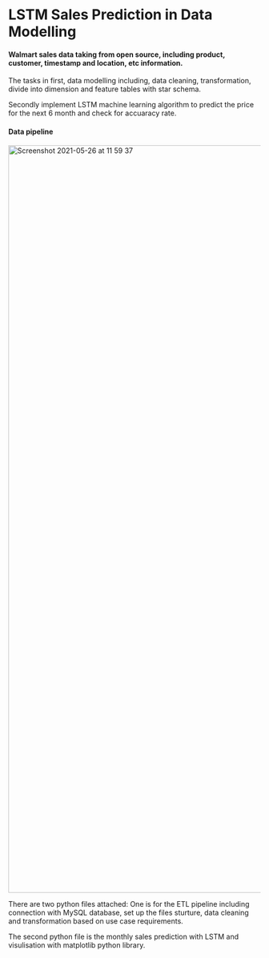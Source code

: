 # LSTM Sales Prediction in Data Modelling

#### Walmart sales data taking from open source, including product, customer, timestamp and location, etc information. 

The tasks in first, data modelling including, data cleaning, transformation, divide into dimension and feature tables with star schema. 

Secondly implement LSTM machine learning algorithm to predict the price for the next 6 month and check for accuaracy rate.

#### Data pipeline 

<img width="1493" alt="Screenshot 2021-05-26 at 11 59 37" src="https://user-images.githubusercontent.com/61825187/119641549-14a95180-be1a-11eb-907d-966bc0a6bf81.png">

There are two python files attached: 
One is for the ETL pipeline including connection with MySQL database, set up the files sturture, data cleaning and transformation based on use case requirements.

The second python file is the monthly sales prediction with LSTM and visulisation with matplotlib python library.

